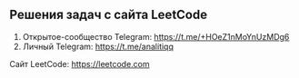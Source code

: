 ## Решения задач с сайта LeetCode


1. Открытое-сообщество Telegram: https://t.me/+HOeZ1nMoYnUzMDg6 
2. Личный Telegram: https://t.me/analitiqq


Сайт LeetCode: https://leetcode.com 
